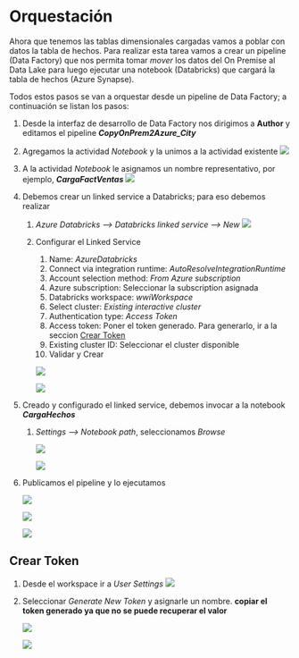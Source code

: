 # Orquestación
Ahora que tenemos las tablas dimensionales cargadas vamos a poblar con datos la tabla de hechos. Para realizar esta tarea vamos a crear un 
pipeline (Data Factory) que nos permita tomar _mover_ los datos del On Premise al Data Lake para luego ejecutar una notebook (Databricks) que cargará la tabla de hechos (Azure Synapse).

Todos estos pasos se van a orquestar desde un pipeline de Data Factory; a continuación se listan los pasos:

1. Desde la interfaz de desarrollo de Data Factory nos dirigimos a **Author** y editamos el pipeline **_CopyOnPrem2Azure_City_** 

2. Agregamos la actividad _Notebook_ y la unimos a la actividad existente
	<img src="images/Pipeline_factVentas_01.png"/><br/>

3. A la actividad _Notebook_ le asignamos un nombre representativo, por ejemplo, **_CargaFactVentas_**
	<img src="images/Pipeline_factVentas_02.png"/><br/>

4. Debemos crear un linked service a Databricks; para eso debemos realizar
	1. _Azure Databricks --> Databricks linked service --> New_
		<img src="images/Pipeline_factVentas_03.png"/><br/>
	2. Configurar el Linked Service
		1. Name: _AzureDatabricks_
		2. Connect via integration runtime: _AutoResolveIntegrationRuntime_
		3. Account selection method: _From Azure subscription_
		4. Azure subscription: Seleccionar la subscription asignada
		5. Databricks workspace: _wwiWorkspace_ 
		6. Select cluster: _Existing interactive cluster_
		7. Authentication type: _Access Token_
		8. Access token: Poner el token generado. Para generarlo, ir a la seccion [Crear Token](#Crear-Token)
		9. Existing cluster ID: Seleccionar el cluster disponible
		10. Validar y Crear
		
		<img src="images/Pipeline_factVentas_04.png"/><br/>
		
		<img src="images/Pipeline_factVentas_05.png"/><br/>

5. Creado y configurado el linked service, debemos invocar a la notebook **_CargaHechos_**
	1. _Settings --> Notebook path_, seleccionamos _Browse_
		
		<img src="images/Pipeline_factVentas_06.png"/><br/>
		
		<img src="images/Pipeline_factVentas_07.png"/><br/>

6. Publicamos el pipeline y lo ejecutamos
	
	<img src="images/Pipeline_factVentas_08.png"/><br/>
	
	<img src="images/Pipeline_factVentas_09.png"/><br/>
	
	<img src="images/Pipeline_factVentas_10.png"/><br/>	

## Crear Token
1. Desde el workspace ir a _User Settings_
	<img src="images/DB_09.png"/><br/>

2. Seleccionar _Generate New Token_ y asignarle un nombre. 
**copiar el token generado ya que no se puede recuperar el valor**

	<img src="images/DB_10.png"/><br/>
	
	<img src="images/DB_11.png"/><br/>